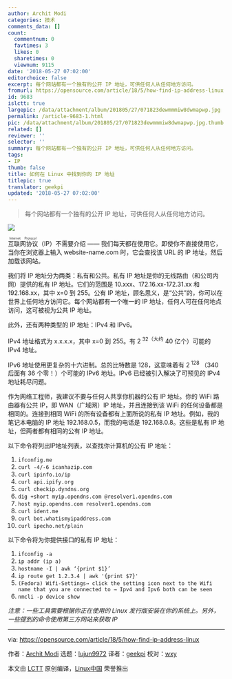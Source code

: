 ```yaml
---
author: Archit Modi
categories: 技术
comments_data: []
count:
  commentnum: 0
  favtimes: 3
  likes: 0
  sharetimes: 0
  viewnum: 9115
date: '2018-05-27 07:02:00'
editorchoice: false
excerpt: 每个网站都有一个独有的公开 IP 地址，可供任何人从任何地方访问。
fromurl: https://opensource.com/article/18/5/how-find-ip-address-linux
id: 9683
islctt: true
largepic: /data/attachment/album/201805/27/071823dewmmmiw8dwmapwp.jpg
permalink: /article-9683-1.html
pic: /data/attachment/album/201805/27/071823dewmmmiw8dwmapwp.jpg.thumb.jpg
related: []
reviewer: ''
selector: ''
summary: 每个网站都有一个独有的公开 IP 地址，可供任何人从任何地方访问。
tags:
- IP
thumb: false
title: 如何在 Linux 中找到你的 IP 地址
titlepic: true
translator: geekpi
updated: '2018-05-27 07:02:00'
---
```



> 
> 每个网站都有一个独有的公开 IP 地址，可供任何人从任何地方访问。
> 
> 
> 


![](/data/attachment/album/201805/27/071823dewmmmiw8dwmapwp.jpg)


<ruby> 互联网协议 <rt>  Internet Protocol </rt></ruby>（IP）不需要介绍 —— 我们每天都在使用它。即使你不直接使用它，当你在浏览器上输入 website-name.com 时，它会查找该 URL 的 IP 地址，然后加载该网站。


我们将 IP 地址分为两类：私有和公共。私有 IP 地址是你的无线路由（和公司内网）提供的私有 IP 地址。它们的范围是 10.xxx、172.16.xx-172.31.xx 和 192.168.xx，其中 x=0 到 255。公有 IP 地址，顾名思义，是“公共”的，你可以在世界上任何地方访问它。每个网站都有一个唯一的 IP 地址，任何人可在任何地点访问，这可被视为公共 IP 地址。


此外，还有两种类型的 IP 地址：IPv4 和 IPv6。


IPv4 地址格式为 x.x.x.x，其中 x=0 到 255。有 2<sup> 32（大约</sup> 40 亿个）可能的 IPv4 地址。


IPv6 地址使用更复杂的十六进制。总的比特数是 128，这意味着有 2<sup> 128</sup> （340 后面有 36 个零！）个可能的 IPv6 地址。IPv6 已经被引入解决了可预见的 IPv4 地址耗尽问题。


作为网络工程师，我建议不要与任何人共享你机器的公有 IP 地址。你的 WiFi 路由器有公共 IP，即 WAN（广域网）IP 地址，并且连接到该 WiFi 的任何设备都是相同的。连接到相同 WiFi 的所有设备都有上面所说的私有 IP 地址。例如，我的笔记本电脑的 IP 地址 192.168.0.5，而我的电话是 192.168.0.8。这些是私有 IP 地址，但两者都有相同的公有 IP 地址。


以下命令将列出IP地址列表，以查找你计算机的公有 IP 地址：


1. `ifconfig.me`
2. `curl -4/-6 icanhazip.com`
3. `curl ipinfo.io/ip`
4. `curl api.ipify.org`
5. `curl checkip.dyndns.org`
6. `dig +short myip.opendns.com @resolver1.opendns.com`
7. `host myip.opendns.com resolver1.opendns.com`
8. `curl ident.me`
9. `curl bot.whatismyipaddress.com`
10. `curl ipecho.net/plain`


以下命令将为你提供接口的私有 IP 地址：


1. `ifconfig -a`
2. `ip addr (ip a)`
3. `hostname -I | awk ‘{print $1}’`
4. `ip route get 1.2.3.4 | awk '{print $7}'`
5. `(Fedora) Wifi-Settings→ click the setting icon next to the Wifi name that you are connected to → Ipv4 and Ipv6 both can be seen`
6. `nmcli -p device show`


*注意：一些工具需要根据你正在使用的 Linux 发行版安装在你的系统上。另外，一些提到的命令使用第三方网站来获取 IP*




---


via: <https://opensource.com/article/18/5/how-find-ip-address-linux>


作者：[Archit Modi](https://opensource.com/users/architmodi) 选题：[lujun9972](https://github.com/lujun9972) 译者：[geekpi](https://github.com/geekpi) 校对：[wxy](https://github.com/wxy)


本文由 [LCTT](https://github.com/LCTT/TranslateProject) 原创编译，[Linux中国](https://linux.cn/) 荣誉推出